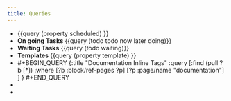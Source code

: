 ```yaml
---
title: Queries
---
```


- {{query (property scheduled) }}
- **On going Tasks** {{query (todo todo now later doing)}}
- **Waiting Tasks** {{query (todo waiting)}}
- **Templates** {{query (property template) }}
-
  #+BEGIN_QUERY
  {:title "Documentation Inline Tags"
     :query [:find (pull ?b [*])
         :where
         [?b :block/ref-pages ?p]
         [?p :page/name "documentation"]
     ]
  }
  #+END_QUERY
-
-